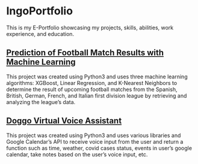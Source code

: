 # IngoPortfolio
This is my E-Portfolio showcasing my projects, skills, abilities, work experience, and education.

## [Prediction of Football Match Results with Machine Learning](https://github.com/ingobanghard/Prediction-of-Football-Match-Results-with-Machine-Learning)	
This project was created using Python3 and uses three machine learning algorithms: XGBoost, Linear Regression, and K-Nearest Neighbors to determine the result of upcoming football matches from the Spanish, British, German, French, and Italian first division league by retrieving and analyzing the league’s data. 

## [Doggo Virtual Voice Assistant](https://github.com/ingobanghard/Doggo-Virtual-Voice-Assistant-)
This project was created using Python3 and uses various libraries and Google Calendar’s API to receive voice input from the user and return a function such as time, weather, covid cases status, events in user’s google calendar, take notes based on the user’s voice input, etc. 

